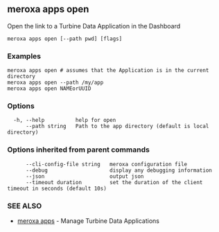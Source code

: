 ## meroxa apps open

Open the link to a Turbine Data Application in the Dashboard

```
meroxa apps open [--path pwd] [flags]
```

### Examples

```
meroxa apps open # assumes that the Application is in the current directory
meroxa apps open --path /my/app
meroxa apps open NAMEorUUID
```

### Options

```
  -h, --help          help for open
      --path string   Path to the app directory (default is local directory)
```

### Options inherited from parent commands

```
      --cli-config-file string   meroxa configuration file
      --debug                    display any debugging information
      --json                     output json
      --timeout duration         set the duration of the client timeout in seconds (default 10s)
```

### SEE ALSO

* [meroxa apps](meroxa_apps.md)	 - Manage Turbine Data Applications

